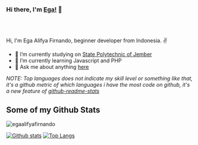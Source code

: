 ### Hi there, I'm [Ega!](https://www.linkedin.com/in/ega-alifya-firnando-9740911b1/) 👋

<br />
<br />

Hi, I'm Ega Alifya Firnando, beginner developer from Indonesia. ✌

- 📝 I’m currently studying on [State Polytechnic of Jember](https://www.polije.ac.id/)
- 🎯 I’m currently learning Javascript and PHP
- 💬 Ask me about anything [here](mailto:ega.alfy@gmail.com)


*NOTE: Top languages does not indicate my skill level or something like that, it's a github metric of which languages i have the most code on github, it's a new feature of [github-readme-stats](https://github.com/egaalifyafirnando/github-readme-stats)*

## Some of my Github Stats
<p align=left> <img src=https://komarev.com/ghpvc/?username=egaalifyafirnando alt=egaalifyafirnando /> </p>

[![Github stats](https://github-readme-stats.vercel.app/api?username=egaalifyafirnando&show_icons=true&include_all_commits=true)](https://github.com/egaalifyafirnando/github-readme-stats)
[![Top Langs](https://github-readme-stats.vercel.app/api/top-langs/?username=egaalifyafirnando&layout=compact)](https://github.com/egaalifyafirnando/github-readme-stats)

